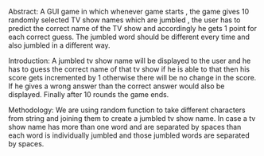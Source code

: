 Abstract:
A GUI game in which whenever game starts , the game gives 10 randomly selected TV show names which are jumbled , the user has to predict the correct name of the TV show and accordingly  he gets 1 point for each correct guess. The jumbled word should be different every time and also jumbled in a different way. 

Introduction:
A jumbled tv show name will be displayed to the user and he has to guess the correct name of that tv show if he is able to that then his score gets incremented by 1 otherwise there will be no change in the score. If he gives a wrong answer than the correct answer would also be displayed. Finally after 10 rounds the game ends.

Methodology:
We are using random function to take different characters from string and joining them to create a jumbled tv show name. In case a tv show name has more than one word and are separated by spaces than each word is individually jumbled and those jumbled words are separated by spaces.
